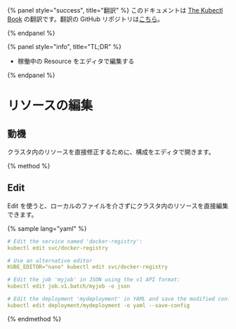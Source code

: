 {% panel style="success", title="翻訳" %}
このドキュメントは [The Kubectl Book](https://kubectl.docs.kubernetes.io/) の翻訳です。翻訳の GitHub リポジトリは[こちら](https://github.com/FujiHaruka/kubectl-book-ja)。

{% endpanel %}

{% panel style="info", title="TL;DR" %}

- 稼働中の Resource をエディタで編集する

{% endpanel %}

# リソースの編集

## 動機

クラスタ内のリソースを直接修正するために、構成をエディタで開きます。

{% method %}

## Edit

Edit を使うと、ローカルのファイルを介さずにクラスタ内のリソースを直接編集できます。

{% sample lang="yaml" %}

```yaml
# Edit the service named 'docker-registry':
kubectl edit svc/docker-registry
```

```yaml
# Use an alternative editor
KUBE_EDITOR="nano" kubectl edit svc/docker-registry
```

```yaml
# Edit the job 'myjob' in JSON using the v1 API format:
kubectl edit job.v1.batch/myjob -o json
```

```yaml
# Edit the deployment 'mydeployment' in YAML and save the modified config in its annotation:
kubectl edit deployment/mydeployment -o yaml --save-config
```

{% endmethod %}
